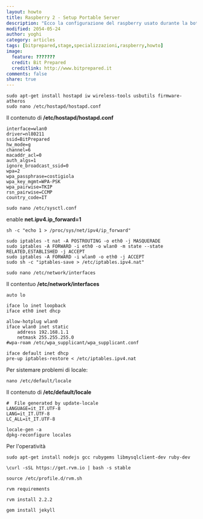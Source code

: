 ```yaml
---
layout: howto
title: Raspberry 2 - Setup Portable Server
description: "Ecco la configurazione del raspberry usato durante la bottega del 24 maggio 2015"
modified: 2054-05-24
author: yoghi
category: articles
tags: [bitprepared,stage,specializzazioni,raspberry,howto]
image:
  feature: ???????
  credit: Bit Prepared
  creditlink: http://www.bitprepared.it
comments: false
share: true
---
```



~~~
sudo apt-get install hostapd iw wireless-tools usbutils firmware-atheros 
sudo nano /etc/hostapd/hostapd.conf
~~~

Il contenuto di **/etc/hostapd/hostapd.conf**

~~~
interface=wlan0
driver=nl80211
ssid=BitPrepared
hw_mode=g
channel=6
macaddr_acl=0
auth_algs=1
ignore_broadcast_ssid=0
wpa=2
wpa_passphrase=costigiola
wpa_key_mgmt=WPA-PSK
wpa_pairwise=TKIP
rsn_pairwise=CCMP
country_code=IT
~~~

~~~
sudo nano /etc/sysctl.conf
~~~

enable **net.ipv4.ip_forward=1**

~~~
sh -c "echo 1 > /proc/sys/net/ipv4/ip_forward"

sudo iptables -t nat -A POSTROUTING -o eth0 -j MASQUERADE
sudo iptables -A FORWARD -i eth0 -o wlan0 -m state --state RELATED,ESTABLISHED -j ACCEPT
sudo iptables -A FORWARD -i wlan0 -o eth0 -j ACCEPT
sudo sh -c "iptables-save > /etc/iptables.ipv4.nat"

sudo nano /etc/network/interfaces
~~~

Il contentuo **/etc/network/interfaces**

~~~
auto lo

iface lo inet loopback
iface eth0 inet dhcp

allow-hotplug wlan0
iface wlan0 inet static
	address 192.168.1.1
	netmask 255.255.255.0
#wpa-roam /etc/wpa_supplicant/wpa_supplicant.conf

iface default inet dhcp
pre-up iptables-restore < /etc/iptables.ipv4.nat
~~~

Per sistemare problemi di locale: 

~~~
nano /etc/default/locale
~~~

Il contenuto di **/etc/default/locale**

~~~
#  File generated by update-locale
LANGUAGE=it_IT.UTF-8
LANG=it_IT.UTF-8
LC_ALL=it_IT.UTF-8
~~~

~~~
locale-gen -a
dpkg-reconfigure locales
~~~

Per l'operatività

~~~
sudo apt-get install nodejs gcc rubygems libmysqlclient-dev ruby-dev 

\curl -sSL https://get.rvm.io | bash -s stable

source /etc/profile.d/rvm.sh

rvm requirements

rvm install 2.2.2

gem install jekyll
~~~



